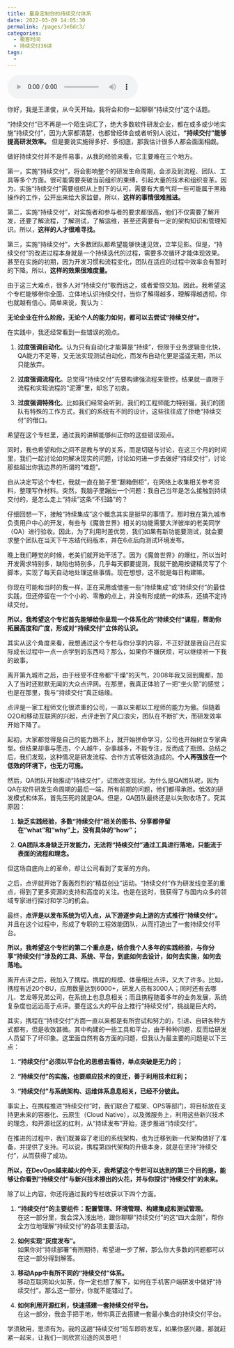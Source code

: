 ```yaml
---
title: 量身定制你的持续交付体系
date: 2022-03-09 14:05:30
permalink: /pages/3e8dc3/
categories:
  - 极客时间
  - 持续交付36讲
tags:
  - 
---
```

<audio title="开篇词.量身定制你的持续交付体系" src="https://static001.geekbang.org/resource/audio/c0/c6/c0b50c9363743a4da62f6dcaa18e38c6.mp3" controls="controls"></audio> 
<p>你好，我是王潇俊，从今天开始，我将会和你一起聊聊“持续交付”这个话题。</p>
<p>“持续交付”已不再是一个陌生词汇了，绝大多数软件研发企业，都在或多或少地实施“持续交付”，因为大家都清楚，也都曾经体会或者听别人说过，<strong>“持续交付”能够提高研发效率。</strong> 但是要说实施得多好、多彻底，那我估计很多人都会面面相觑。</p>
<p>做好持续交付并不是件易事，从我的经验来看，它主要难在三个地方。</p>
<p>第一，实施“持续交付”，将会影响整个的研发生命周期，会涉及到流程、团队、工具等多个方面。很可能需要突破当前组织的束缚，引起大量的技术和组织变革。因为，实施“持续交付”需要组织从上到下的认可，需要有大勇气将一些可能属于黑箱操作的工作，公开出来给大家监督。所以，<strong>这样的事情很难推进。</strong></p>
<p>第二，实施“持续交付”，对实施者和参与者的要求都很高，他们不仅需要了解开发，还要了解流程，了解测试，了解运维，甚至还需要有一定的架构知识和管理知识。所以，<strong>这样的人才很难寻找。</strong></p>
<p>第三，实施“持续交付”，大多数团队都希望能够快速见效，立竿见影。但是，“持续交付”的改进过程本身就是一个持续迭代的过程，需要多次循环才能体现效果。甚至在实施的初期，因为开发习惯和流程变化，团队在适应的过程中效率会有暂时的下降。所以，<strong>这样的效果很难度量。</strong></p><!-- [[[read_end]]] -->
<p>由于这三大难点，很多人对“持续交付”敬而远之，或者爱恨交加。因此，我希望这个专栏能够带你全面、立体地认识持续交付，当你了解得越多，理解得越透彻，你也就越有信心。简单来说，我认为：</p>
<p><strong>无论企业在什么阶段，无论个人的能力如何，都可以去尝试“持续交付”。</strong></p>
<p>在实践中，我还经常看到一些错误的观点。</p>
<ol>
<li>
<p><strong>过度强调自动化</strong>。认为只有自动化才能算是“持续”，但限于业务逻辑变化快，QA能力不足等，又无法实现测试自动化，而发布自动化更是遥遥无期，所以只能放弃。</p>
</li>
<li>
<p><strong>过度强调流程化</strong>。总觉得“持续交付”先要构建强流程来管控，结果就一直限于流程和实现流程的“泥潭”里，却忘了初衷。</p>
</li>
<li>
<p><strong>过度强调特殊化</strong>。比如我们经常会听到，我们的工程师能力特别强，我们的团队有特殊的工作方式，我们的系统有不同的设计，这些往往成了拒绝“持续交付”的借口。</p>
</li>
</ol>
<p>希望在这个专栏里，通过我的讲解能够纠正你的这些错误观点。</p>
<p>同时，我也希望和你之间不是教与学的关系，而是切磋与讨论，在这三个月的时间里，我们一起讨论如何解决现实的问题，讨论如何进一步去做好“持续交付”，讨论那些超出你我边界的所谓的“难题”。</p>
<p>自从决定写这个专栏，我就一直在脑子里“翻箱倒柜”，在网络上收集相关参考资料，整理写作材料。突然，我脑子里蹦出一个问题：我自己当年是怎么接触到持续交付的，是怎么走上“持续”这条“不归路”的？</p>
<p>仔细回想一下，接触“持续集成”这个概念其实是挺早的事情了。那时我在第九城市负责用户中心的开发，有些与《魔兽世界》相关的功能需要大洋彼岸的老美同学（QA）进行验收。因此，为了利用时差优势，我们如果有新功能要测试，就会要求整个团队在当天下午冻结代码版本，并在6点后向测试环境发布。</p>
<p>晚上我们睡觉的时候，老美们就开始干活了。因为《魔兽世界》的爆红，所以当时开发需求特别多，缺陷也特别多，几乎每天都要提测，我就干脆用按键精灵写了个脚本，实现了每天自动地处理这些事情。现在想想，这不就是每日构建嘛。</p>
<p>你现在可能和当时的我一样，正在采用或借鉴一些“持续集成”或“持续交付”的最佳实践，但还停留在一个个小的、零散的点上，并没有形成统一的体系，还搞不定持续交付。</p>
<p><strong>所以，我希望这个专栏首先能够给你呈现一个体系化的“持续交付”课程，帮助你拓展高度和广度，形成对“持续交付”立体的认识。</strong></p>
<p>其实从这个角度来看，我想通过这个专栏与你分享的内容，不正好就是我自己在实际成长过程中一点一点学到的东西吗？那么，如果你不嫌厌烦，可以继续听一下我的故事。</p>
<p>离开第九城市之后，由于经受不住帝都“干燥”的天气，2008年我又回到魔都，加入了当时还默默无闻的大众点评网。在那里，我真正体验了一把“坐火箭”的感觉；也是在那里，我与“持续交付”真正结缘。</p>
<p>点评是一家工程师文化很浓重的公司，一直以来都以工程师的能力为傲。但随着O2O和移动互联网的兴起，点评走到了风口浪尖，团队在不断扩大，而研发效率开始下降了。</p>
<p>起初，大家都觉得是自己的能力跟不上，就开始拼命学习，公司也开始树立专家典型。但结果却事与愿违，个人越牛，杂事越多，不能专注，反而成了瓶颈。总结之后，我们发现，这种情况是研发流程、合作方式等低效造成的。<strong>个人再强放在一个低效的环境下，也无力可施。</strong></p>
<p>然后，QA团队开始推动“持续交付”，试图改变现状。为什么是QA团队呢，因为QA在软件研发生命周期的最后一端，所有前期的问题，他们都得承担。低效的研发模式和体系，首先压死的就是QA。但是，QA团队最终还是以失败收场了。究其原因：</p>
<ol>
<li>
<p><strong>缺乏实践经验，多数“持续交付”相关的图书、分享都停留在“what”和“why”上，没有具体的“how”；</strong></p>
</li>
<li>
<p><strong>QA团队本身缺乏开发能力，无法将“持续交付”通过工具进行落地，只能流于表面的流程和理念。</strong></p>
</li>
</ol>
<p>但这场自底向上的革命，却让公司看到了变革的方向。</p>
<p>之后，点评就开始了轰轰烈烈的“精益创业”运动。“持续交付”作为研发线变革的重点，得到了更多资源的支持和高度的关注。也是在这时，我获得了与国内众多的领域专家进行探讨和学习的机会。</p>
<p>最终，<strong>点评是以发布系统为切入点，从下游逐步向上游的方式推行“持续交付”。</strong> 并且在这个过程中，形成了专职的工程效能团队，从而打造出了一套持续交付平台。</p>
<p><strong>所以，我希望这个专栏的第二个重点是，结合我个人多年的实践经验，与你分享“持续交付”涉及的工具、系统、平台，到底如何去设计，如何去实施，如何去落地。</strong></p>
<p>离开点评之后，我加入了携程。携程的规模、体量相比点评，又大了许多。比如，携程有近20个BU，应用数量达到6000+，研发人员有3000人；同时还有去哪儿、艺龙等兄弟公司，在系统上也息息相关；而且携程随着多年的业务发展，系统复杂度也远远高于点评。要在这么大的平台上推行“持续交付”，挑战是巨大的。</p>
<p>其实，携程在“持续交付”方面一直以来都是有所尝试和努力的，引进、自研各种方式都有，但是收效甚微。其中构建的一些工具和平台，由于种种问题，反而给研发人员留下了坏印象。这里面自然有各方面的问题，但我认为最主要的问题是以下三点：</p>
<ol>
<li>
<p><strong>“持续交付”必须以平台化的思想去看待，单点突破是无力的；</strong></p>
</li>
<li>
<p><strong>“持续交付”的实施，也要顺应技术的变迁，善于利用技术红利；</strong></p>
</li>
<li>
<p><strong>“持续交付”与系统架构、运维体系息息相关，已经不分彼此。</strong></p>
</li>
</ol>
<p>事实上，在携程推进“持续交付”时，我们联合了框架、OPS等部门，将目标放在支持更未来的容器化、云原生（Cloud Native），以及微服务上，利用这些新兴技术的理念，和开源社区的红利，从“持续发布”开始，逐步推进“持续交付”。</p>
<p>在推进的过程中，我们既兼容了老旧的系统架构，也为迁移到新一代架构做好了准备，并提供了支持。可以说，携程第四代架构的升级本身，就是在坚持“持续交付”，从而获得了成功。</p>
<p><strong>所以，在DevOps越来越火的今天，我希望这个专栏可以达到的第三个目的是，能够让你看到“持续交付”与新兴技术擦出的火花，并与你探讨“持续交付”的未来。</strong></p>
<p>除了以上内容，你还将通过我的专栏收获以下四个方面。</p>
<ol>
<li>
<p><strong>“持续交付”的主要组件：配置管理、环境管理、构建集成和测试管理。</strong><br />
在这一部分里，我会深入浅出地，跟你聊聊“持续交付”的这“四大金刚”，帮你全方位地理解“持续交付”的各项主要活动。</p>
</li>
<li>
<p><strong>如何实现“灰度发布”。</strong><br />
如果你对“持续部署”有所期待，希望进一步了解，那么你大多数的问题都可以在这一部分得到解答。</p>
</li>
<li>
<p><strong>移动App中有所不同的“持续交付”体系。</strong><br />
移动互联网如火如荼，你一定也想了解下，如何在手机客户端研发中做好“持续交付”。那么这一部分，你就不能错过了。</p>
</li>
<li>
<p><strong>如何利用开源红利，快速搭建一套持续交付平台。</strong><br />
在这一部分，我会手把手地，带你真正去搭建一套最小集合的持续交付平台。</p>
</li>
</ol>
<p>学须致用，思须有为。我的这趟“持续交付”班车即将发车，如果你感兴趣，那就赶紧一起来，让我们一同欣赏沿途的风景吧！</p>
<p></p>
